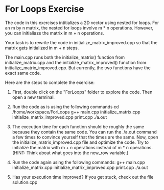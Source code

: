 # For Loops Exercise

The code in this exercises intitializes a 2D vector using nested for loops. For an m by n matrix, the nested for loops
involve m * n operations. However, you can initialiaze the matrix in m + n operations.

Your task is to rewrite the code in initialize_matrix_improved.cpp so that the matrix gets initialized in m + n steps.

The main.cpp runs both the initialize_matrix() function from initialize_matrix.cpp and the initialize_matrix_improved()
function from initialize_matrix_improved.cpp. But currently, the two functions have the exact same code.

Here are the steps to complete the exercise:

1. First, double click on the "ForLoops" folder to explore the code. Then open a new terminal.
2. Run the code as is using the following commands
   cd /home/workspace/ForLoops
   g++ main.cpp initialize_matrix.cpp initialize_matrix_improved.cpp print.cpp
   ./a.out

3. The execution time for each function should be roughly the same because they contain the same code. You can run the
   ./a.out command a few times to convince yourself that the times are the same. Now, open the
   initialize_matrix_improved.cpp file and optimize the code. Try to initialize the matrix with m + n operations instead
   of m * n operations. (HINT: Think about what goes into the new_row variable.)

4. Run the code again using the following commands:
   g++ main.cpp initialize_matrix.cpp initialize_matrix_improved.cpp print.cpp
   ./a.out

5. Has your execution time improved? If you get stuck, check out the file solution.cpp